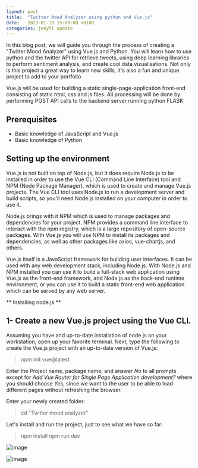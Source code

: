 ```yaml
---
layout: post
title:  "Twitter Mood Analyzer using python and Vue.js"
date:   2023-01-18 15:00:00 +0100
categories: jekyll update
---
```

In this blog post, we will guide you through the process of creating a "Twitter Mood Analyzer" using Vue.js and Python. 
You will learn how to use python and the twitter API for retrieve tweets, using deep learning libraries to perform sentiment analysis, 
and create cool data vizualisations. 
Not only is this project a great way to learn new skills, it's also a fun and unique project to add to your portfolio

Vue.js will be used for building a static single-page-application front-end consisting of static html, css and js files. 
All processing will be done by performing POST API calls to the backend server running python FLASK.

## Prerequisites
* Basic knowledge of JavaScript and Vue.js
* Basic knowledge of Python

## Setting up the environment
Vue.js is not built on top of Node.js, but it does require Node.js to be installed in order to use the Vue CLI (Command Line Interface) tool 
and NPM (Node Package Manager), which is used to create and manage Vue.js projects. The Vue CLI tool uses Node.js to run a development server
and build scripts, so you'll need Node.js installed on your computer in order to use it.

Node.js brings with it NPM which is used to manage packages and dependencies for your project. NPM provides a command line interface to
interact with the npm registry, which is a large repository of open-source packages. With Vue.js you will use NPM to install its packages and
dependencies, as well as other packages like axios, vue-chartjs, and others.

Vue.js itself is a JavaScript framework for building user interfaces. It can be used with any web development stack, including Node.js. 
With Node.js and NPM installed you can use it to build a full-stack web application using Vue.js as the front-end framework, and Node.js 
as the back-end runtime environment, or you can use it to build a static front-end web application which can be served by any web server.

** Installing node.js **

## 1- Create a new Vue.js project using the Vue CLI. 
Assuming you have and up-to-date installation of node.js on your workstation, open up your favorite terminal. Next, type the following to create the Vue.js project with an up-to-date version of Vue.js:
> npm init vue@latest

Enter the Project name, package name, and answer _No_ to all prompts except for _Add Vue Router for Single Page Application development?_ where you should choose _Yes_, since we want to the user to be able to load different pages without refreshing the browser.

Enter your newly created folder:
> cd "Twitter mood analyzer"

Let's install and run the project, just to see what we have so far:
> npm install
> npm run dev

![image](https://user-images.githubusercontent.com/115409427/213208050-af33e161-cd77-4113-9847-a2359fd80852.png)

![image](https://user-images.githubusercontent.com/115409427/213210869-5554542c-47cd-440c-a0c2-040808b7e87e.png)




